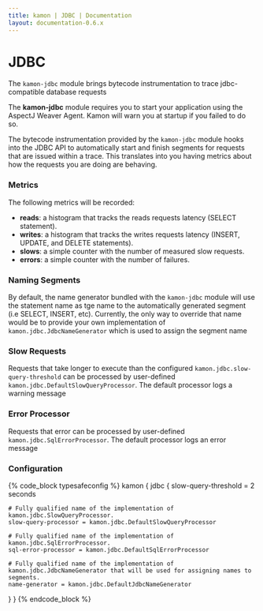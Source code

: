 ```yaml
---
title: kamon | JDBC | Documentation
layout: documentation-0.6.x
---
```


JDBC
=================


The `kamon-jdbc` module brings bytecode instrumentation to trace jdbc-compatible database requests

<p class="alert alert-info">
The <b>kamon-jdbc</b> module requires you to start your application using the AspectJ Weaver Agent. Kamon will warn you
at startup if you failed to do so.
</p>

The bytecode instrumentation provided by the `kamon-jdbc` module hooks into the JDBC API to automatically
start and finish segments for requests that are issued within a trace. This translates into you having metrics about how
the requests you are doing are behaving.

### Metrics ###

The following metrics will be recorded:

* __reads__: a histogram that tracks the reads requests latency (SELECT statement).
* __writes__: a histogram that tracks the writes requests latency (INSERT, UPDATE, and DELETE statements).
* __slows__: a simple counter with the number of measured slow requests.
* __errors__: a simple counter with the number of failures.

### Naming Segments ###

By default, the name generator bundled with the `kamon-jdbc` module will use the statement name as tge name to the automatically generated segment (i.e SELECT, INSERT, etc). Currently, the only way to override that name would be to provide your own implementation of `kamon.jdbc.JdbcNameGenerator` which is used to assign the segment name

### Slow Requests ###

Requests that take longer to execute than the configured `kamon.jdbc.slow-query-threshold` can be processed by user-defined
`kamon.jdbc.DefaultSlowQueryProcessor`. The default processor logs a warning message

### Error Processor ###
Requests that error can be processed by user-defined `kamon.jdbc.SqlErrorProcessor`. The default processor logs an error message

### Configuration ###

{% code_block typesafeconfig %}
kamon {
  jdbc {
    slow-query-threshold = 2 seconds

    # Fully qualified name of the implementation of kamon.jdbc.SlowQueryProcessor.
    slow-query-processor = kamon.jdbc.DefaultSlowQueryProcessor

    # Fully qualified name of the implementation of kamon.jdbc.SqlErrorProcessor.
    sql-error-processor = kamon.jdbc.DefaultSqlErrorProcessor

    # Fully qualified name of the implementation of kamon.jdbc.JdbcNameGenerator that will be used for assigning names to segments.
    name-generator = kamon.jdbc.DefaultJdbcNameGenerator
  }
}
{% endcode_block %}

